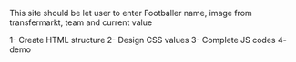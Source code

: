 This site should be let user to enter Footballer name, image from transfermarkt, team and current value

1- Create HTML structure
2- Design CSS values
3- Complete JS codes
4- demo
